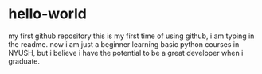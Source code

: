 # hello-world
my first github repository
this is my first time of using github, i am typing in the readme.
now i am just a beginner learning basic python courses in NYUSH, but i believe i have the potential to be a great developer when i graduate.
